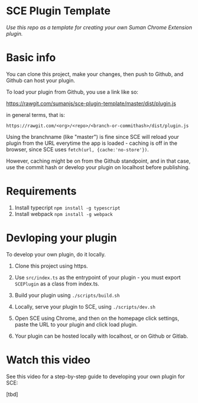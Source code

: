 

# SCE Plugin Template

<i> Use this repo as a template for creating your own Suman Chrome Extension plugin. </i>

# Basic info

You can clone this project, make your changes, then push to Github, and 
Github can host your plugin.

To load your plugin from Github, you use a link like so:

https://rawgit.com/sumanjs/sce-plugin-template/master/dist/plugin.js

in general terms, that is:

`https://rawgit.com/<org>/<repo>/<branch-or-commithash>/dist/plugin.js`

Using the branchname (like "master") is fine since SCE will reload your plugin
from the URL everytime the app is loaded - caching is off in the browser, since
SCE uses `fetch(url, {cache:'no-store'})`.

However, caching might be on from the Github standpoint, and in that case, use the commit hash or develop
your plugin on localhost before publishing.

# Requirements

1. Install typecript `npm install -g typescript`
2. Install webpack `npm install -g webpack`


# Devloping your plugin

To develop your own plugin, do it locally.

1. Clone this project using https.

2. Use `src/index.ts` as the entrypoint of your plugin - you must export `SCEPlugin` as a class from index.ts.

3. Build your plugin using `./scripts/build.sh`

4. Locally, serve your plugin to SCE, using `./scripts/dev.sh`

5. Open SCE using Chrome, and then on the homepage click settings, paste the URL to your plugin and click load plugin.

6. Your plugin can be hosted locally with localhost, or on Github or Gitlab.


# Watch this video

See this video for a step-by-step guide to developing your own plugin for SCE:

[tbd]






